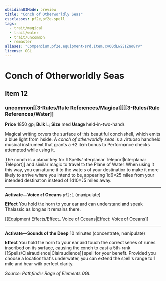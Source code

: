 ```yaml
---
obsidianUIMode: preview
title: "Conch of Otherworldly Seas"
cssclasses: pf2e,pf2e-spell
tags:
  - trait/magical
  - trait/water
  - trait/uncommon
  - remaster
aliases: "Compendium.pf2e.equipment-srd.Item.cvO0dLw2B1Zno8rv"
license: OGL
---
```

# Conch of Otherworldly Seas
## Item 12
### [uncommon](uncommon.md "Uncommon Rarity Trait")[[3-Rules/Rule References/Magical]][[3-Rules/Rule References/Water]]


**Price** 1850 gp; 
**Bulk** L; **Size** med
**Usage** held-in-two-hands

Magical writing covers the surface of this beautiful conch shell, which emits a blue light from inside. A _conch of otherworldly seas_ is a virtuoso handheld musical instrument that grants a +2 item bonus to Performance checks attempted while using it.

The conch is a planar key for [[Spells/Interplanar Teleport|Interplanar Teleport]] and similar magic to travel to the Plane of Water. When using it this way, you can attune it to the waters of your destination to make it more likely to arrive where you intend to be, appearing 1d6×25 miles from your intended destination instead of 1d10×25 miles away.

* * *

**Activate—Voice of Oceans** `pf2:1` (manipulate)

**Effect** You hold the horn to your ear and can understand and speak Thalassic as long as it remains there.

[[Equipment Effects/Effect_ Voice of Oceans|Effect: Voice of Oceans]]

* * *

**Activate—Sounds of the Deep** 10 minutes (concentrate, manipulate)

**Effect** You hold the horn to your ear and touch the correct series of runes inscribed on its surface, causing the conch to cast a 5th-rank [[Spells/Clairaudience|Clairaudience]] spell for your benefit. Provided you choose a location that's underwater, you can extend the spell's range to 1 mile and hear with perfect clarity.

*Source: Pathfinder Rage of Elements*
*OGL*